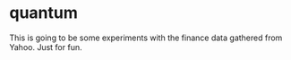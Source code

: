 # quantum
This is going to be some experiments with the finance data gathered from Yahoo. Just for fun.
